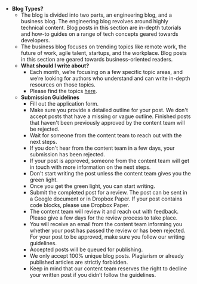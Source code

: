 - **Blog Types?**
    - The blog is divided into two parts, an engineering blog, and a business blog. The engineering blog revolves around highly technical content. Blog posts in this section are in-depth tutorials and how-to guides on a range of tech concepts geared towards developers.
    - The business blog focuses on trending topics like remote work, the future of work, agile talent, startups, and the workplace. Blog posts in this section are geared towards business-oriented readers.
  - **What should I write about?**
    - Each month, we’re focusing on a few specific topic areas, and we’re looking for authors who understand and can write in-depth resources on those topics.
    - Please find the topics [here](https://airtable.com/shrJmhz5QqOEPlz6V).
  - **Submission Guidelines**
    - Fill out the application form.
    - Make sure you provide a detailed outline for your post. We don't accept posts that have a missing or vague outline. Finished posts that haven't been previously approved by the content team will be rejected.
    - Wait for someone from the content team to reach out with the next steps.
    - If you don't hear from the content team in a few days, your submission has been rejected.
    - If your post is approved, someone from the content team will get in touch with more information on the next steps.
    - Don't start writing the post unless the content team gives you the green light.
    - Once you get the green light, you can start writing.
    - Submit the completed post for a review. The post can be sent in a Google document or in Dropbox Paper. If your post contains code blocks, please use Dropbox Paper.
    - The content team will review it and reach out with feedback. Please give a few days for the review process to take place.
    - You will receive an email from the content team informing you whether your post has passed the review or has been rejected. For your post to be approved, make sure you follow our writing guidelines.
    - Accepted posts will be queued for publishing.
    - We only accept 100% unique blog posts. Plagiarism or already published articles are strictly forbidden.
    - Keep in mind that our content team reserves the right to decline your written post if you didn’t follow the guidelines.